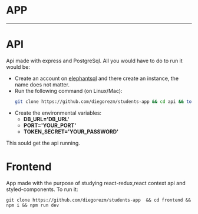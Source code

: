 #   APP
---- 

# API
Api made with express and PostgreSql. All you would have to do to run it would be: 
* Create an account on [elephantsql](https://www.elephantsql.com/) and there create an instance, the name does not matter.
* Run the following command (on Linux/Mac):
    ```bash
    git clone https://github.com/diegorezm/students-app && cd api && touch .env
    ```
* Create the environmental variables:
  * **DB_URL='DB_URL'**
  * **PORT='YOUR_PORT'**
  * **TOKEN_SECRET='YOUR_PASSWORD'**

This sould get the api running.

# Frontend
App made with the purpose of studying react-redux,react context api and styled-components.
To run it:

```
git clone https://github.com/diegorezm/students-app  && cd frontend && npm i && npm run dev
```
